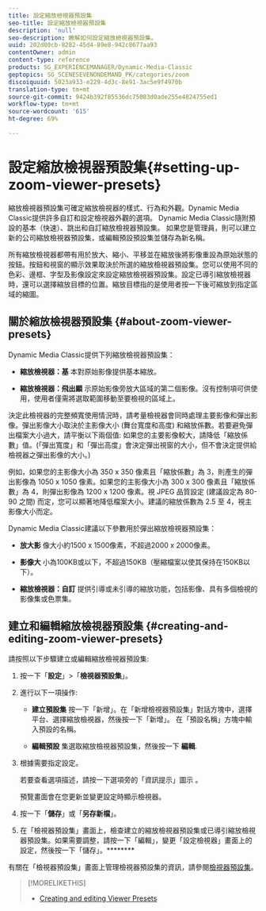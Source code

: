 ```yaml
---
title: 設定縮放檢視器預設集
seo-title: 設定縮放檢視器預設集
description: 'null'
seo-description: 瞭解如何設定縮放檢視器預設集。
uuid: 202d80cb-8282-45d4-89e8-942c8677aa93
contentOwner: admin
content-type: reference
products: SG_EXPERIENCEMANAGER/Dynamic-Media-Classic
geptopics: SG_SCENESEVENONDEMAND_PK/categories/zoom
discoiquuid: 5023a933-e229-4d3c-8e91-3ac5e9f4970b
translation-type: tm+mt
source-git-commit: 9424b392f85536dc75083d0ade255e4824755ed1
workflow-type: tm+mt
source-wordcount: '615'
ht-degree: 69%

---
```



# 設定縮放檢視器預設集{#setting-up-zoom-viewer-presets}

縮放檢視器預設集可確定縮放檢視器的樣式、行為和外觀。Dynamic Media Classic提供許多自訂和設定檢視器外觀的選項。 Dynamic Media Classic隨附預設的基本（快速）、跳出和自訂縮放檢視器預設集。 如果您是管理員，則可以建立新的公司縮放檢視器預設集，或編輯預設預設集並儲存為新名稱。

所有縮放檢視器都帶有用於放大、縮小、平移並在縮放後將影像重設為原始狀態的按鈕。按鈕和視窗的顯示效果取決於所選的縮放檢視器預設集。您可以使用不同的色彩、邊框、字型及影像設定來設定縮放檢視器預設集。設定已導引縮放檢視器時，還可以選擇縮放目標的位置。縮放目標指的是使用者按一下後可縮放到指定區域的縮圖。

## 關於縮放檢視器預設集 {#about-zoom-viewer-presets}

Dynamic Media Classic提供下列縮放檢視器預設集：

* **縮放檢視器：基**
本對原始影像提供基本縮放。

* **縮放檢視器：飛出顯**
示原始影像旁放大區域的第二個影像。沒有控制項可供使用，使用者僅需將選取範圍移動至要檢視的區域上。

決定此檢視器的完整頻寬使用情況時，請考量檢視器會同時處理主要影像和彈出影像。彈出影像大小取決於主影像大小 (舞台寬度和高度) 和縮放係數。若要避免彈出檔案大小過大，請平衡以下兩個值: 如果您的主要影像較大，請降低「縮放係數」值。(「彈出寬度」和「彈出高度」會決定彈出視窗的大小，但不會決定提供給檢視器之彈出影像的大小。)

例如，如果您的主影像大小為 350 x 350 像素且「縮放係數」為 3，則產生的彈出影像為 1050 x 1050 像素。如果您的主影像大小為 300 x 300 像素且「縮放係數」為 4，則彈出影像為 1200 x 1200 像素。視 JPEG 品質設定 (建議設定為 80-90 之間) 而定，您可以顯著地降低檔案大小。建議的縮放係數為 2.5 至 4，視主影像大小而定。

Dynamic Media Classic建議以下參數用於彈出縮放檢視器預設集：

* **放大影**
像大小約1500 x 1500像素，不超過2000 x 2000像素。

* **影像大**
小為100KB或以下，不超過150KB（壓縮檔案以使其保持在150KB以下）。

* **縮放檢視器：自訂**
提供引導或未引導的縮放功能，包括影像、具有多個檢視的影像集或色票集。

## 建立和編輯縮放檢視器預設集 {#creating-and-editing-zoom-viewer-presets}

請按照以下步驟建立或編輯縮放檢視器預設集:

1. 按一下「**設定**」>「**檢視器預設集**」。
1. 進行以下一項操作:

   * **建立預設集**
按一下「新增」。在「新增檢視器預設集」對話方塊中，選擇平台、選擇縮放檢視器，然後按一下「新增」。 在「預設名稱」方塊中輸入預設的名稱。

   * **編輯預設**
集選取縮放檢視器預設集，然後按一下 
**編輯**.

1. 根據需要指定設定。

   若要查看選項描述，請按一下選項旁的「資訊提示」圖示 。

   預覽畫面會在您更新並變更設定時顯示檢視器。

1. 按一下「**儲存**」或「**另存新檔**」。
1. 在「檢視器預設集」畫面上，檢查建立的縮放檢視器預設集或已導引縮放檢視器預設集。如果需要調整，請按一下「編輯」，變更「設定檢視器」畫面上的設定，然後按一下「儲存」。********

有關在「檢視器預設集」畫面上管理檢視器預設集的資訊，請參閱[檢視器預設集](application-setup.md#viewer_presets)。

>[!MORELIKETHIS]
>
>* [Creating and editing Viewer Presets](application-setup.md#adding_and_editing_viewer_presets)

